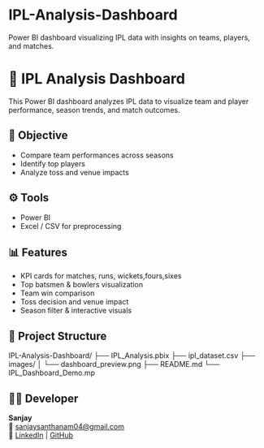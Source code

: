# IPL-Analysis-Dashboard
Power BI dashboard visualizing IPL data with insights on teams, players, and matches.
# 🏏 IPL Analysis Dashboard  

This Power BI dashboard analyzes IPL data to visualize team and player performance, season trends, and match outcomes.  

## 🎯 Objective  
- Compare team performances across seasons  
- Identify top players  
- Analyze toss and venue impacts  

## ⚙️ Tools  
- Power BI  
- Excel / CSV for preprocessing  

## 📊 Features  
- KPI cards for matches, runs, wickets,fours,sixes
- Top batsmen & bowlers visualization  
- Team win comparison  
- Toss decision and venue impact  
- Season filter & interactive visuals  

## 📂 Project Structure  

IPL-Analysis-Dashboard/
├── IPL_Analysis.pbix
├── ipl_dataset.csv
├── images/
│ └── dashboard_preview.png
├── README.md
└── IPL_Dashboard_Demo.mp


## 👨‍💻 Developer  
**Sanjay**  
📧 sanjaysanthanam04@gmail.com  
🔗 [LinkedIn](www.linkedin.com/in/sanjay2704) | [GitHub](https://github.com/Sanjay-2713)

